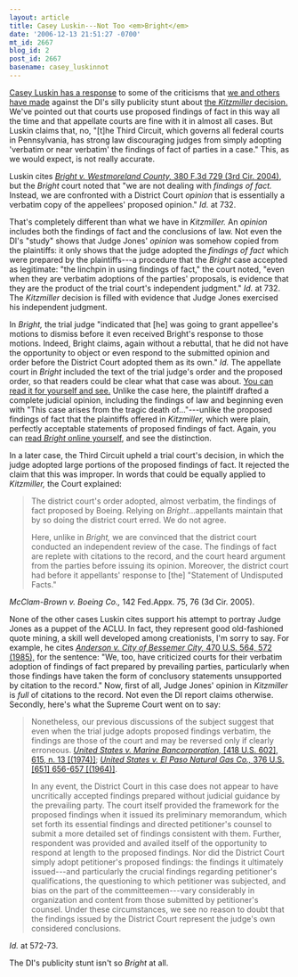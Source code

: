 ```yaml
---
layout: article
title: Casey Luskin---Not Too <em>Bright</em>
date: '2006-12-13 21:51:27 -0700'
mt_id: 2667
blog_id: 2
post_id: 2667
basename: casey_luskinnot
---
```

<a href="http://www.evolutionnews.org/2006/12/media_backgrounder_on_kitzmill.html">Casey Luskin has a response</a> to some of the criticisms that <a href="http://www.pandasthumb.org/archives/2006/12/weekend_at_behe.html">we and others have made</a> against the DI's silly publicity stunt about <a href="http://www.pamd.uscourts.gov/kitzmiller/kitzmiller_342.pdf">the <em>Kitzmiller </em>decision.</a> We've pointed out that courts use proposed findings of fact in this way all the time and that appellate courts are fine with it in almost all cases. But Luskin claims that, no, "[t]he Third Circuit, which governs all federal courts in Pennsylvania, has strong law discouraging judges from simply adopting 'verbatim or near verbatim' the findings of fact of parties in a case." This, as we would expect, is not really accurate. 

<!--more-->

Luskin cites <a href="http://www.ca3.uscourts.gov/opinarch/034320p.pdf"><em>Bright v. Westmoreland County,</em> 380 F.3d 729 (3rd Cir. 2004),</a> but the <em>Bright </em>court noted that "we are not dealing with<em> findings of fact.</em> Instead, we are confronted with a District Court <em>opinion</em> that is essentially a verbatim copy of the appellees' proposed opinion." <em>Id.</em> at 732. 

That's completely different than what we have in <em>Kitzmiller.</em> An <em>opinion</em> includes both the findings of fact and the conclusions of law. Not even the DI's "study" shows that Judge Jones' <em>opinion</em> was somehow copied from the plaintiffs: it only shows that the judge adopted the <em>findings of fact</em> which were prepared by the plaintiffs---a procedure that the <em>Bright</em> case accepted as legitimate: "the linchpin in using findings of fact," the court noted, "even when they are verbatim adoptions of the parties' proposals, is evidence that they are the product of the trial court's independent judgment." <em>Id.</em> at 732. The <em>Kitzmiller</em> decision is filled with evidence that Judge Jones exercised his independent judgment. 

In <em>Bright,</em> the trial judge "indicated that [he] was going to grant appellee's motions to dismiss before it even received Bright's response to those motions. Indeed, Bright claims, again without a rebuttal, that he did not have the opportunity to object or even respond to the submitted opinion and order before the District Court adopted them as its own." <em>Id.</em> The appellate court in <em>Bright</em> included the text of the trial judge's order and the proposed order, so that readers could be clear what that case was about. <a href="http://www.ca3.uscourts.gov/opinarch/034320p.pdf">You can read it for yourself and see.</a> Unlike the case here, the plaintiff drafted a complete judicial opinion, including the findings of law and beginning even with "This case arises from the tragic death of..."---unlike the proposed findings of fact that the plaintiffs offered in <em>Kitzmiller,</em> which were plain, perfectly acceptable statements of proposed findings of fact. Again, you can <a href="http://www.ca3.uscourts.gov/opinarch/034320p.pdf">read <em>Bright</em> online yourself,</a> and see the distinction.

In a later case, the Third Circuit upheld a trial court's decision, in which the judge adopted large portions of the proposed findings of fact. It rejected the claim that this was improper. In words that could be equally applied to <em>Kitzmiller,</em> the Court explained:

<blockquote>The district court's order adopted, almost verbatim, the findings of fact proposed by Boeing. Relying on <em>Bright</em>...appellants maintain that by so doing the district court erred. We do not agree. 

Here, unlike in <em>Bright,</em> we are convinced that the district court conducted an independent review of the case. The findings of fact are replete with citations to the record, and the court heard argument from the parties before issuing its opinion. Moreover, the district court had before it appellants' response to [the] "Statement of Undisputed Facts."</blockquote>

<em>McClam-Brown v. Boeing Co.,</em> 142 Fed.Appx. 75, 76 (3d Cir. 2005).

None of the other cases Luskin cites support his attempt to portray Judge Jones as a puppet of the ACLU. In fact, they represent good old-fashioned quote mining, a skill well developed among creationists, I'm sorry to say. For example, he cites <em><a href="http://caselaw.lp.findlaw.com/cgi-bin/getcase.pl?court=US&navby=case&vol=470&page=564#572">Anderson v. City of Bessemer City,</em> 470 U.S. 564, 572 (1985),</a> for the sentence: "We, too, have criticized courts for their verbatim adoption of findings of fact prepared by prevailing parties, particularly when those findings have taken the form of conclusory statements unsupported by citation to the record." Now, first of all, Judge Jones' opinion in <em>Kitzmiller</em> is <em>full</em> of citations to the record. Not even the DI report claims otherwise. Secondly, here's what the Supreme Court went on to say:

<blockquote>Nonetheless, our previous discussions of the subject suggest that even when the trial judge adopts proposed findings verbatim, the findings are those of the court and may be reversed only if clearly erroneous. <a href="http://caselaw.lp.findlaw.com/cgi-bin/getcase.pl?court=US&navby=case&vol=418&page=602#f13"><em>United States v. Marine Bancorporation,</em> [418 U.S. 602], 615, n. 13 [(1974)]</a>; <em><a href="http://caselaw.lp.findlaw.com/cgi-bin/getcase.pl?court=US&navby=case&vol=376&page=651#f567">United States v. El Paso Natural Gas Co., </em>376 U.S. [651] 656-657 [(1964)]</a>.

In any event, the District Court in this case does not appear to have uncritically accepted findings prepared without judicial guidance by the prevailing party. The court itself provided the framework for the proposed findings when it issued its preliminary memorandum, which set forth its essential findings and directed petitioner's counsel to submit a more detailed set of findings consistent with them. Further, respondent was provided and availed itself of the opportunity to respond at length to the proposed findings. Nor did the District Court simply adopt petitioner's proposed findings: the findings it ultimately issued---and particularly the crucial findings regarding petitioner's qualifications, the questioning to which petitioner was subjected, and bias on the part of the committeemen---vary considerably in organization and content from those submitted by petitioner's counsel. Under these circumstances, we see no reason to doubt that the findings issued by the District Court represent the judge's own considered conclusions.</blockquote>

<em>Id.</em> at 572-73.

The DI's publicity stunt isn't so <em>Bright</em> at all.
